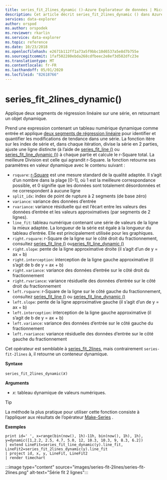 ```yaml
---
title: series_fit_2lines_dynamic ()-Azure Explorateur de données | Microsoft Docs
description: Cet article décrit series_fit_2lines_dynamic () dans Azure Explorateur de données.
services: data-explorer
author: orspod
ms.author: orspodek
ms.reviewer: rkarlin
ms.service: data-explorer
ms.topic: reference
ms.date: 10/23/2018
ms.openlocfilehash: e2671b112ff1a73a5f9bbc10d6537a5e8d7b755e
ms.sourcegitcommit: 1faf502280ebda268cdfbeec2e8ef3d582dfc23e
ms.translationtype: MT
ms.contentlocale: fr-FR
ms.lasthandoff: 05/01/2020
ms.locfileid: "82618766"
---
```

# <a name="series_fit_2lines_dynamic"></a>series_fit_2lines_dynamic()

Applique deux segments de régression linéaire sur une série, en retournant un objet dynamique.  

Prend une expression contenant un tableau numérique dynamique comme entrée et applique [deux segments de régression linéaire](https://en.wikipedia.org/wiki/Segmented_regression) pour identifier et quantifier les modifications de tendance dans une série. La fonction itère sur les index de série et, dans chaque itération, divise la série en 2 parties, ajuste une ligne distincte (à l’aide de [series_fit_line ()](series-fit-linefunction.md) ou [series_fit_line_dynamic ()](series-fit-line-dynamicfunction.md)) à chaque partie et calcule le r-Square total. La meilleure Division est celle qui agrandit r-Square. la fonction retourne ses paramètres en valeur dynamique avec le contenu suivant :
* `rsquare`: [r-Square](https://en.wikipedia.org/wiki/Coefficient_of_determination) est une mesure standard de la qualité adaptée. Il s’agit d’un nombre dans la plage [0-1], où 1 est la meilleure correspondance possible, et 0 signifie que les données sont totalement désordonnées et ne correspondent à aucune ligne
* `split_idx`: index de point de rupture à 2 segments (de base zéro)
* `variance`: variance des données d’entrée
* `rvariance`: variance résiduelle qui est l’écart entre les valeurs des données d’entrée et les valeurs approximatives (par segments de 2 lignes).
* `line_fit`: tableau numérique contenant une série de valeurs de la ligne la mieux adaptée. La longueur de la série est égale à la longueur du tableau d’entrée. Elle est principalement utilisée pour les graphiques.
* `right.rsquare`: r-Square de la ligne sur le côté droit du fractionnement, consultez [series_fit_line ()](series-fit-linefunction.md) ou[series_fit_line_dynamic ()](series-fit-line-dynamicfunction.md)
* `right.slope`: pente de la ligne approximative droite (il s’agit d’un de y = ax + b)
* `right.interception`: interception de la ligne gauche approximative (il s’agit de b de y = ax + b)
* `right.variance`: variance des données d’entrée sur le côté droit du fractionnement
* `right.rvariance`: variance résiduelle des données d’entrée sur le côté droit du fractionnement
* `left.rsquare`: r-Square de la ligne sur le côté gauche du fractionnement, consultez [series_fit_line ()](series-fit-linefunction.md) ou [series_fit_line_dynamic ()](series-fit-line-dynamicfunction.md)
* `left.slope`: pente de la ligne approximative gauche (il s’agit d’un de y = ax + b)
* `left.interception`: interception de la ligne gauche approximative (il s’agit de b de y = ax + b)
* `left.variance`: variance des données d’entrée sur le côté gauche du fractionnement
* `left.rvariance`: variance résiduelle des données d’entrée sur le côté gauche du fractionnement

Cet opérateur est semblable à [series_fit_2lines](series-fit-2linesfunction.md), mais contrairement `series-fit-2lines` à, il retourne un conteneur dynamique.

**Syntaxe**

`series_fit_2lines_dynamic(`*x*`)`

**Arguments**

* *x*: tableau dynamique de valeurs numériques.  

> [!TIP]
> La méthode la plus pratique pour utiliser cette fonction consiste à l’appliquer aux résultats de l’opérateur [Make-Series](make-seriesoperator.md) .

**Exemples**

```kusto
print id=' ', x=range(bin(now(), 1h)-11h, bin(now(), 1h), 1h), y=dynamic([1,2.2, 2.5, 4.7, 5.0, 12, 10.3, 10.3, 9, 8.3, 6.2])
| extend LineFit=series_fit_line_dynamic(y).line_fit, LineFit2=series_fit_2lines_dynamic(y).line_fit
| project id, x, y, LineFit, LineFit2
| render timechart
```

:::image type="content" source="images/series-fit-2lines/series-fit-2lines.png" alt-text="Série fit 2 lignes":::
